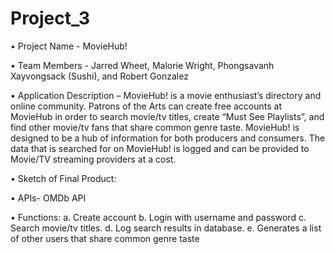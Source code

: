 # Project_3

• Project Name - MovieHub!

• Team Members - Jarred Wheet, Malorie Wright, Phongsavanh Xayvongsack (Sushi), and Robert Gonzalez

• Application Description – MovieHub! is a movie enthusiast’s directory and online community. Patrons of the Arts can create free accounts at MovieHub in order to search movie/tv titles, create “Must See Playlists”, and find other movie/tv fans that share common genre taste. MovieHub! is designed to be a hub of information for both producers and consumers. The data that is searched for on MovieHub! is logged and can be provided to Movie/TV streaming providers at a cost.

• Sketch of Final Product:

• APIs- OMDb API

• Functions: a. Create account b. Login with username and password c. Search movie/tv titles. d. Log search results in database. e. Generates a list of other users that share common genre taste
